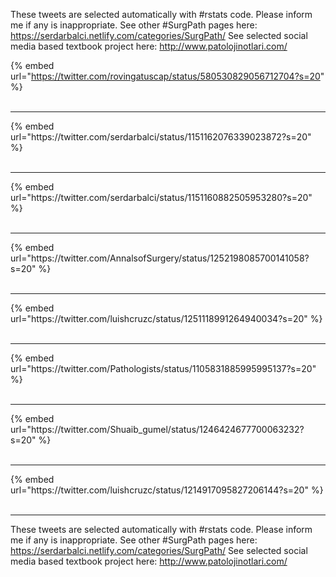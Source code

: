 

These tweets are selected automatically with #rstats code. Please inform me if any is inappropriate.
See other #SurgPath pages here: https://serdarbalci.netlify.com/categories/SurgPath/ 
See selected social media based textbook project here: http://www.patolojinotlari.com/

{% embed url="https://twitter.com/rovingatuscap/status/580530829056712704?s=20" %}<br>
<br>
<hr>
{% embed url="https://twitter.com/serdarbalci/status/1151162076339023872?s=20" %}<br>
<br>
<hr>
{% embed url="https://twitter.com/serdarbalci/status/1151160882505953280?s=20" %}<br>
<br>
<hr>
{% embed url="https://twitter.com/AnnalsofSurgery/status/1252198085700141058?s=20" %}<br>
<br>
<hr>
{% embed url="https://twitter.com/luishcruzc/status/1251118991264940034?s=20" %}<br>
<br>
<hr>
{% embed url="https://twitter.com/Pathologists/status/1105831885995995137?s=20" %}<br>
<br>
<hr>
{% embed url="https://twitter.com/Shuaib_gumel/status/1246424677700063232?s=20" %}<br>
<br>
<hr>
{% embed url="https://twitter.com/luishcruzc/status/1214917095827206144?s=20" %}<br>
<br>
<hr>


These tweets are selected automatically with #rstats code. Please inform me if any is inappropriate.
See other #SurgPath pages here: https://serdarbalci.netlify.com/categories/SurgPath/ 
See selected social media based textbook project here: http://www.patolojinotlari.com/
